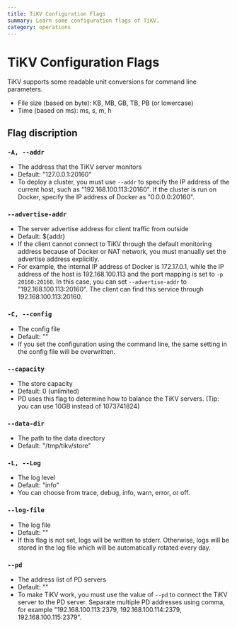 ```yaml
---
title: TiKV Configuration Flags
summary: Learn some configuration flags of TiKV.
category: operations
---
```


# TiKV Configuration Flags

TiKV supports some readable unit conversions for command line parameters.

- File size (based on byte): KB, MB, GB, TB, PB (or lowercase)
- Time (based on ms): ms, s, m, h

## Flag discription

### `-A, --addr`

- The address that the TiKV server monitors
- Default: "127.0.0.1:20160"
- To deploy a cluster, you must use `--addr` to specify the IP address of the current host, such as "192.168.100.113:20160". If the cluster is run on Docker, specify the IP address of Docker as "0.0.0.0:20160".

### `--advertise-addr`

- The server advertise address for client traffic from outside
- Default: ${addr}
- If the client cannot connect to TiKV through the default monitoring address because of Docker or NAT network, you must manually set the advertise address explicitly.
- For example, the internal IP address of Docker is 172.17.0.1, while the IP address of the host is 192.168.100.113 and the port mapping is set to `-p 20160:20160`. In this case, you can set `--advertise-addr` to "192.168.100.113:20160". The client can find this service through 192.168.100.113:20160.

### `-C, --config`

- The config file
- Default: ""
- If you set the configuration using the command line, the same setting in the config file will be overwritten.

### `--capacity`

- The store capacity
- Default: 0 (unlimited)
- PD uses this flag to determine how to balance the TiKV servers. (Tip: you can use 10GB instead of 1073741824)

### `--data-dir`

- The path to the data directory
- Default: "/tmp/tikv/store"

### `-L, --Log`

- The log level
- Default: "info"
- You can choose from trace, debug, info, warn, error, or off.

### `--log-file`

- The log file
- Default: ""
- If this flag is not set, logs will be written to stderr. Otherwise, logs will be stored in the log file which will be automatically rotated every day.

### `--pd`

- The address list of PD servers
- Default: ""
- To make TiKV work, you must use the value of `--pd` to connect the TiKV server to the PD server. Separate multiple PD addresses using comma, for example "192.168.100.113:2379, 192.168.100.114:2379, 192.168.100.115:2379".
